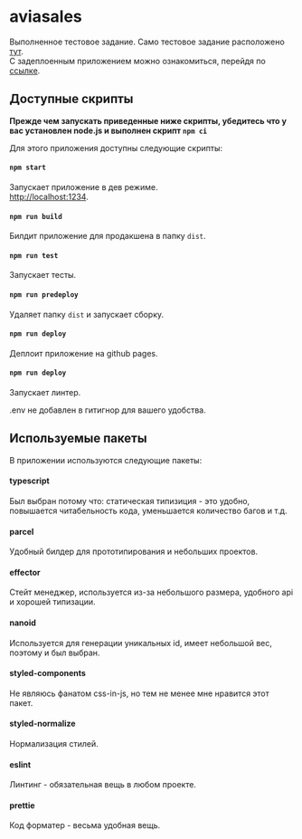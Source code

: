 # aviasales

Выполненное тестовое задание. Само тестовое задание расположено [тут](https://github.com/KosyanMedia/test-tasks/tree/master/aviasales_frontend).<br />
С задеплоенным приложением можно ознакомиться, перейдя по [ссылке](https://khromove.github.io/aviasales/).

## Доступные скрипты

**Прежде чем запускать приведенные ниже скрипты, убедитесь что у вас установлен node.js и выполнен скрипт `npm ci`**</br>

Для этого приложения доступны следующие скрипты:

#### `npm start`

Запускает приложение в дев режиме.<br>
[http://localhost:1234](http://localhost:1234).

#### `npm run build`

Билдит приложение для продакшена в папку `dist`.

#### `npm run test`

Запускает тесты. 

#### `npm run predeploy`

Удаляет папку `dist` и запускает сборку.

#### `npm run deploy`

Деплоит приложение на github pages.

#### `npm run deploy`

Запускает линтер.


.env не добавлен в гитигнор для вашего удобства.

## Используемые пакеты

В приложении используются следующие пакеты:

#### typescript

Был выбран потому что: статическая типизиция - это удобно, повышается читабельность кода, уменьшается количество багов и т.д.

#### parcel

Удобный билдер для прототипирования и небольших проектов.

#### effector

Стейт менеджер, используется из-за небольшого размера, удобного api и хорошей типизации.

#### nanoid

Используется для генерации уникальных id, имеет небольшой вес, поэтому и был выбран.

#### styled-components

Не являюсь фанатом css-in-js, но тем не менее мне нравится этот пакет.

#### styled-normalize

Нормализация стилей.

#### eslint

Линтинг - обязательная вещь в любом проекте. 

#### prettie

Код форматер - весьма удобная вещь.



